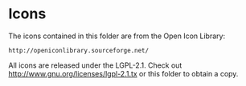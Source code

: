Icons
=====

The icons contained in this folder are from the Open Icon Library:

    http://openiconlibrary.sourceforge.net/

All icons are released under the LGPL-2.1.
Check out http://www.gnu.org/licenses/lgpl-2.1.tx or this folder to obtain a copy.

